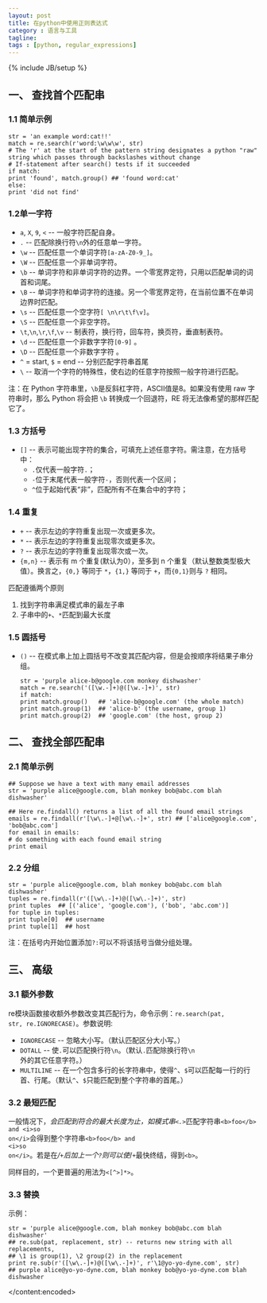 ```yaml
---
layout: post
title: 在python中使用正则表达式
category : 语言与工具
tagline:
tags : [python, regular_expressions]
---
```

{% include JB/setup %}

<item>
<title>在python中使用正则表达式</title>
<description></description>
<content:encoded>

<h2>一、 查找首个匹配串</h2>

<h3>1.1 简单示例</h3>

<pre><code class="python">str = 'an example word:cat!!'
match = re.search(r'word:\w\w\w', str)
# The 'r' at the start of the pattern string designates a python "raw" string which passes through backslashes without change
# If-statement after search() tests if it succeeded
if match:                      
print 'found', match.group() ## 'found word:cat'
else:
print 'did not find'
</code></pre>

<h3>1.2单一字符</h3>

<ul>
<li><code>a</code>, <code>X</code>, <code>9</code>, <code>&lt;</code> -- 一般字符匹配自身。</li>
<li><code>.</code> -- 匹配除换行符<code>\n</code>外的任意单一字符。</li>
<li><code>\w</code> -- 匹配任意一个单词字符<code>[a-zA-Z0-9_]</code>。</li>
<li><code>\W</code> -- 匹配任意一个非单词字符。</li>
<li><code>\b</code> -- 单词字符和非单词字符的边界。一个零宽界定符，只用以匹配单词的词首和词尾。</li>
<li><code>\B</code> -- 单词字符和单词字符的连接。另一个零宽界定符，在当前位置不在单词边界时匹配。</li>
<li><code>\s</code> -- 匹配任意一个空字符<code>[ \n\r\t\f\v]</code>。</li>
<li><code>\S</code> -- 匹配任意一个非空字符。</li>
<li><code>\t</code>,<code>\n</code>,<code>\r</code>,<code>\f</code>,<code>\v</code> -- 制表符，换行符，回车符，换页符，垂直制表符。</li>
<li><code>\d</code> -- 匹配任意一个非数字字符<code>[0-9]</code> 。</li>
<li><code>\D</code> -- 匹配任意一个非数字字符 。</li>
<li><code>^</code> = start, <code>$</code> = end -- 分别匹配字符串首尾</li>
<li><code>\</code> -- 取消一个字符的特殊性，使右边的任意字符按照一般字符进行匹配。</li>
</ul>

注：在 Python 字符串里，<code>\b</code>是反斜杠字符，ASCII值是8。如果没有使用 raw 字符串时，那么 Python 将会把 <code>\b</code> 转换成一个回退符，RE 将无法像希望的那样匹配它了。

<h3>1.3 方括号</h3>

<ul>
<li><code>[]</code> -- 表示可能出现字符的集合，可填充上述任意字符。需注意，在方括号中：

<ul>
<li><code>.</code>仅代表一般字符<code>.</code>；</li>
<li><code>-</code>位于末尾代表一般字符<code>-</code>，否则代表一个区间；</li>
<li><code>^</code>位于起始代表“非”，匹配所有不在集合中的字符；</li>
</ul></li>
</ul>

<h3>1.4 重复</h3>

<ul>
<li><code>+</code> -- 表示左边的字符重复出现一次或更多次。</li>
<li><code>*</code> -- 表示左边的字符重复出现零次或更多次。</li>
<li><code>?</code> -- 表示左边的字符重复出现零次或一次。</li>
<li><code>{m,n}</code> -- 表示有 m 个重复(默认为0），至多到 n 个重复（默认整数类型极大值）。换言之，<code>{0,}</code> 等同于 <code>*</code>，<code>{1,}</code> 等同于 <code>+</code>，而<code>{0,1}</code>则与 <code>?</code> 相同。</li>
</ul>

匹配遵循两个原则
1. 找到字符串满足模式串的最左子串
2. 子串中的<code>+</code>、<code>*</code>匹配到最大长度

<h3>1.5 圆括号</h3>

<ul>
<li><code>()</code> -- 在模式串上加上圆括号不改变其匹配内容，但是会按顺序将结果子串分组。

<pre><code class="python">str = 'purple alice-b@google.com monkey dishwasher'
match = re.search('([\w.-]+)@([\w.-]+)', str)
if match:
print match.group()   ## 'alice-b@google.com' (the whole match)
print match.group(1)  ## 'alice-b' (the username, group 1)
print match.group(2)  ## 'google.com' (the host, group 2)
</code></pre></li>
</ul>

<h2>二、 查找全部匹配串</h2>

<h3>2.1 简单示例</h3>

<pre><code class="python">## Suppose we have a text with many email addresses
str = 'purple alice@google.com, blah monkey bob@abc.com blah dishwasher'

## Here re.findall() returns a list of all the found email strings
emails = re.findall(r'[\w\.-]+@[\w\.-]+', str) ## ['alice@google.com', 'bob@abc.com']
for email in emails:
# do something with each found email string
print email
</code></pre>

<h3>2.2 分组</h3>

<pre><code class="python">str = 'purple alice@google.com, blah monkey bob@abc.com blah dishwasher'
tuples = re.findall(r'([\w\.-]+)@([\w\.-]+)', str)
print tuples  ## [('alice', 'google.com'), ('bob', 'abc.com')]
for tuple in tuples:
print tuple[0]  ## username
print tuple[1]  ## host
</code></pre>

注：在括号内开始位置添加<code>?:</code>可以不将该括号当做分组处理。

<h2>三、 高级</h2>

<h3>3.1 额外参数</h3>

re模块函数接收额外参数改变其匹配行为，命令示例：<code>re.search(pat, str, re.IGNORECASE)</code>。参数说明:

<ul>
<li><code>IGNORECASE</code> -- 忽略大小写。（默认匹配区分大小写。）</li>
<li><code>DOTALL</code> -- 使<code>.</code>可以匹配换行符<code>\n</code>。（默认<code>.</code>匹配除换行符<code>\n</code>外的其它任意字符。）</li>
<li><code>MULTILINE</code> -- 在一个包含多行的长字符串中，使得<code>^</code>、<code>$</code>可以匹配每一行的行首、行尾。（默认<code>^</code>、<code>$</code>只能匹配到整个字符串的首尾。）</li>
</ul>

<h3>3.2 最短匹配</h3>

一般情况下，<code>*</code>会匹配到符合的最大长度为止，如模式串<code>&lt;.*&gt;</code>匹配字符串<code>&lt;b&gt;foo&lt;/b&gt; and &lt;i&gt;so on&lt;/i&gt;</code>会得到整个字符串<code>&lt;b&gt;foo&lt;/b&gt; and &lt;i&gt;so on&lt;/i&gt;</code>。若是在<code>*</code>/<code>+</code>后加上一个<code>?</code>则可以使<code>*</code>/<code>+</code>最快终结，得到<code>&lt;b&gt;</code>。

同样目的，一个更普遍的用法为<code>&lt;[^&gt;]*&gt;</code>。

<h3>3.3 替换</h3>

示例：

<pre><code class="python">str = 'purple alice@google.com, blah monkey bob@abc.com blah dishwasher'
## re.sub(pat, replacement, str) -- returns new string with all replacements,
## \1 is group(1), \2 group(2) in the replacement
print re.sub(r'([\w\.-]+)@([\w\.-]+)', r'\1@yo-yo-dyne.com', str)
## purple alice@yo-yo-dyne.com, blah monkey bob@yo-yo-dyne.com blah dishwasher
</code></pre>

</content:encoded>

</item>
